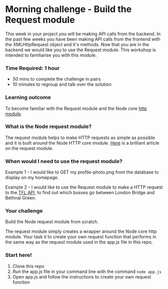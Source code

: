 # Morning challenge - Build the Request module
This week in your project you will be making API calls from the backend. In the past few weeks you have been making API calls from the frontend with the XMLHttpRequest object and it's methods. Now that you are in the backend we would like you to use the Request module. This workshop is intended to familiarise you with this module.

### Time Required: 1 hour
  - 50 mins to complete the challenge in pairs
  - 10 minutes to regroup and talk over the solution
  
### Learning outcome
To become familiar with the Request module and the Node core [http module](https://nodejs.org/api/http.html).

### What is the Node request module?
The request module helps to make HTTP requests as simple as possible and it is built around the Node HTTP core module. [Here](http://stackabuse.com/the-node-js-request-module/) is a brilliant article on the request module. 

### When would I need to use the request module? 
Example 1 - I would like to GET my profile-photo.png from the database to display on my homepage. 

Example 2 - I would like to use the Request module to make a HTTP request to the [TFL API](https://api.tfl.gov.uk/), to find out which busses go between London Bridge and Bethnal Green. 

### Your challenge 
Build the Node request module from scratch.

The request module simply creates a wrapper around the Node core http module. Your task it to create your own request function that performs in the same way as the request module used in the app.js file in this repo.

### Start here!
1) Clone this repo
2) Run the app.js file in your command line with the command `node app.js`
3) Open app.js and follow the instructions to create your own request function

